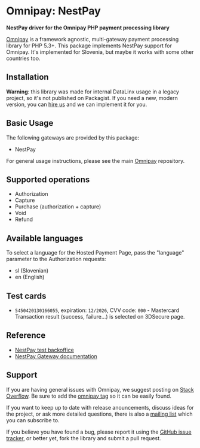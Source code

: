 # Omnipay: NestPay

**NestPay driver for the Omnipay PHP payment processing library**

[Omnipay](https://github.com/thephpleague/omnipay) is a framework agnostic, multi-gateway payment
processing library for PHP 5.3+. This package implements NestPay support for Omnipay. It's implemented for Slovenia, but maybe it works with some other countries too.

## Installation

**Warning**: this library was made for internal DataLinx usage in a legacy project, so it's not published on Packagist. 
If you need a new, modern version, you can [hire us](mailto:info@datalinx.si) and we can implement it for you.

## Basic Usage

The following gateways are provided by this package:

* NestPay

For general usage instructions, please see the main [Omnipay](https://github.com/thephpleague/omnipay)
repository.

## Supported operations
* Authorization
* Capture
* Purchase (authorization + capture)
* Void
* Refund

## Available languages
To select a language for the Hosted Payment Page, pass the "language" parameter to the Authorization requests:

* sl (Slovenian)
* en (English)

## Test cards

* `5450420130166055`, expiration: `12/2026`, CVV code: `000` - Mastercard  
Transaction result (success, failure...) is selected on 3DSecure page. 

## Reference
* [NestPay test backoffice](https://testsecurepay.eway2pay.com/activa/report/user.login)
* [NestPay Gateway documentation](https://testsecurepay.eway2pay.com/fim/resource/NestPay_Document_Set.zip)

## Support

If you are having general issues with Omnipay, we suggest posting on
[Stack Overflow](http://stackoverflow.com/). Be sure to add the
[omnipay tag](http://stackoverflow.com/questions/tagged/omnipay) so it can be easily found.

If you want to keep up to date with release anouncements, discuss ideas for the project,
or ask more detailed questions, there is also a [mailing list](https://groups.google.com/forum/#!forum/omnipay) which
you can subscribe to.

If you believe you have found a bug, please report it using the [GitHub issue tracker](https://github.com/datalinx/omnipay-nestpay/issues),
or better yet, fork the library and submit a pull request.
